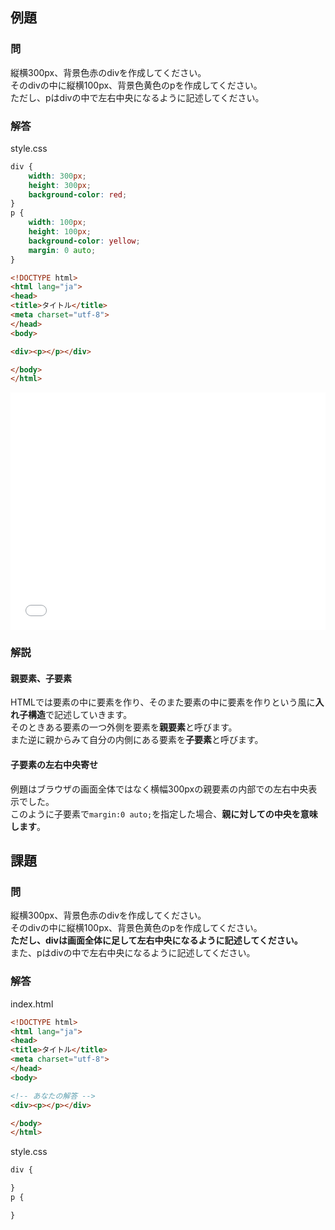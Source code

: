 ## 例題

### 問
縦横300px、背景色赤のdivを作成してください。  
そのdivの中に縦横100px、背景色黄色のpを作成してください。  
ただし、pはdivの中で左右中央になるように記述してください。

### 解答
style.css
```css
div {
	width: 300px;
	height: 300px;
	background-color: red;
}
p {
	width: 100px;
	height: 100px;
	background-color: yellow;
	margin: 0 auto;
}

```

```html
<!DOCTYPE html>
<html lang="ja">
<head>
<title>タイトル</title>
<meta charset="utf-8">
</head>
<body>

<div><p></p></div>

</body>
</html>
```

<iframe width="100%" height="380" src="//jsfiddle.net/mkh95x65/1/embedded/result,html,css/" allowfullscreen="allowfullscreen" frameborder="0"></iframe>

### 解説

#### 親要素、子要素
HTMLでは要素の中に要素を作り、そのまた要素の中に要素を作りという風に**入れ子構造**で記述していきます。  
そのときある要素の一つ外側を要素を**親要素**と呼びます。  
また逆に親からみて自分の内側にある要素を**子要素**と呼びます。

#### 子要素の左右中央寄せ
例題はブラウザの画面全体ではなく横幅300pxの親要素の内部での左右中央表示でした。  
このように子要素で`margin:0 auto;`を指定した場合、**親に対しての中央を意味します**。

## 課題

### 問
縦横300px、背景色赤のdivを作成してください。  
そのdivの中に縦横100px、背景色黄色のpを作成してください。  
**ただし、divは画面全体に足して左右中央になるように記述してください。**  
また、pはdivの中で左右中央になるように記述してください。

### 解答

index.html
```html
<!DOCTYPE html>
<html lang="ja">
<head>
<title>タイトル</title>
<meta charset="utf-8">
</head>
<body>

<!-- あなたの解答 -->
<div><p></p></div>

</body>
</html>
```

style.css

```css
div {

}
p {

}

```

<script language="heredocument" id="default_html"><!-- あなたの解答 -->
<div><p></p></div>
</script>
<script>
var default_html = document.getElementById("default_html").text;
</script>

<script language="heredocument" id="default_css">/\* あなたの解答 \*/
div {
}
p {
}
</script>
<script>
var default_css = document.getElementById("default_css").text;
</script>